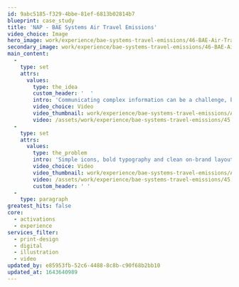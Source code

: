 ```yaml
---
id: 9abc5185-f329-4bbe-81ef-6813b02814b7
blueprint: case_study
title: 'NAP - BAE Systems Air Travel Emissions'
video_choice: Image
hero_image: work/experience/bae-systems-travel-emissions/46-BAE-Air-Travel-Emissions-Full-Image.jpg
secondary_image: work/experience/bae-systems-travel-emissions/46-BAE-Air-Travel-Emissions-Secondary-Image.jpg
main_content:
  -
    type: set
    attrs:
      values:
        type: the_idea
        custom_header: '  '
        intro: 'Communicating complex information can be a challenge, but as someone once said, a picture paints a thousand words. BAE Systems were keen to show the positive impact that the 2020 Covid lockdown had made to their carbon footprint, so we helped them to find a simple and engaging solution to let their employees know what they could do to continue making a difference. '
        video_choice: Video
        video_thumbnail: work/experience/bae-systems-travel-emissions/Animation-v1--Small-thumbnail-2.png
        video: /assets/work/experience/bae-systems-travel-emissions/45.-BAE-Air-Travel-Emissions---Animation-v1--Small-2.mp4
  -
    type: set
    attrs:
      values:
        type: the_problem
        intro: 'Simple icons, bold typography and clean on-brand layout was exactly what was needed to make the data and messaging instantly engaging for their intended email campaign.'
        video_choice: Video
        video_thumbnail: work/experience/bae-systems-travel-emissions/Animation-v1--Small-thumbnail.jpg
        video: /assets/work/experience/bae-systems-travel-emissions/45.-BAE-Air-Travel-Emissions---Animation-v1--Small.mp4
        custom_header: ' '
  -
    type: paragraph
greatest_hits: false
core:
  - activations
  - experience
services_filter:
  - print-design
  - digital
  - illustration
  - video
updated_by: e85953fb-52c6-4488-8c8b-c90f68b2bb10
updated_at: 1643640989
---
```

